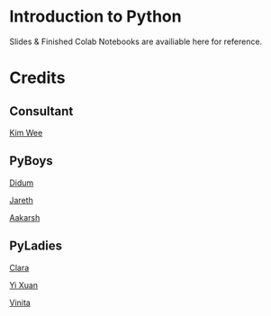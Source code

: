 # Introduction to Python
Slides & Finished Colab Notebooks are availiable here for reference.
# Credits
## Consultant
<a href = "https://github.com/DangerousPotential"> Kim Wee </a>
## PyBoys
<a href = "https://github.com/didumfernando"> Didum </a>

<a href = "https://github.com/DaCrazyLime"> Jareth </a>

<a href = "https://github.com/BlazingfuryKing"> Aakarsh </a>

## PyLadies
<a href = "https://github.com/Ninrolds6"> Clara </a>

<a href = "https://github.com/yishun20"> Yi Xuan </a>

<a href = "https://github.com/vi-nita/savetheworld1"> Vinita </a>

